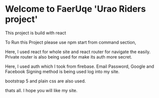 # Welcome to FaerUqe 'Urao Riders project'

This project is build with react

To Run this Project please use npm start from command section,

Here, I used react for whole site and react router for navigate the easily. Private router is also being used for make its auth more secret.

Here, I used auth which I took from firebase. Email Password, Google and Facebook Signing method is being used log into my site.

bootstrap 5 and plain css are also used. 

thats all. I hope you will like my site.

